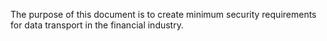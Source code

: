 The purpose of this document is to create minimum security requirements for data transport in the financial industry.
